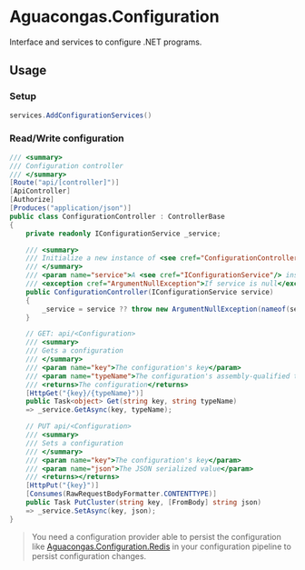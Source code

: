 ﻿# Aguacongas.Configuration

Interface and services to configure .NET programs.

## Usage

### Setup

```cs
services.AddConfigurationServices()
```

### Read/Write configuration

```cs
/// <summary>
/// Configuration controller
/// </summary>
[Route("api/[controller]")]
[ApiController]
[Authorize]
[Produces("application/json")]
public class ConfigurationController : ControllerBase
{
    private readonly IConfigurationService _service;

    /// <summary>
    /// Initialize a new instance of <see cref="ConfigurationController"/>
    /// </summary>
    /// <param name="service">A <see cref="IConfigurationService"/> instance</param>
    /// <exception cref="ArgumentNullException">If service is null</exception>
    public ConfigurationController(IConfigurationService service)
    {
        _service = service ?? throw new ArgumentNullException(nameof(service));
    }

    // GET: api/<Configuration>
    /// <summary>
    /// Gets a configuration
    /// </summary>
    /// <param name="key">The configuration's key</param>
    /// <param name="typeName">The configuration's assembly-qualified type name</param>
    /// <returns>The configuration</returns>
    [HttpGet("{key}/{typeName}")]
    public Task<object> Get(string key, string typeName)
    => _service.GetAsync(key, typeName);

    // PUT api/<Configuration>
    /// <summary>
    /// Sets a configuration
    /// </summary>
    /// <param name="key">The configuration's key</param>
    /// <param name="json">The JSON serialized value</param>
    /// <returns></returns>
    [HttpPut("{key}")]
    [Consumes(RawRequestBodyFormatter.CONTENTTYPE)]
    public Task PutCluster(string key, [FromBody] string json)
    => _service.SetAsync(key, json);
}
```

> You need a configuration provider able to persist the configuration like [Aguacongas.Configuration.Redis](../Aguacongas.Configuration.Redis/README.md) in your configuration pipeline to persist configuration changes.   